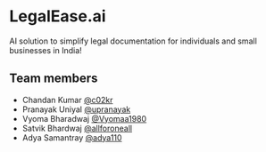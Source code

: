 # LegalEase.ai

AI solution to simplify legal documentation for individuals and small businesses in India!

## Team members

- Chandan Kumar [@c02kr](https://github.com/c02kr)
- Pranayak Uniyal [@upranayak](https://github.com/upranayak)
- Vyoma Bharadwaj [@Vyomaa1980](https://github.com/Vyomaa1980)
- Satvik Bhardwaj [@allforoneall](https://github.com/allforoneall)
- Adya Samantray [@adya110](https://github.com/adya110)
